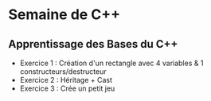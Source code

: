 # Semaine de C++

## Apprentissage des Bases du C++
- Exercice 1 : Création d'un rectangle avec 4 variables & 1 constructeurs/destructeur
- Exercice 2 : Héritage + Cast 
- Exercice 3 : Crée un petit jeu